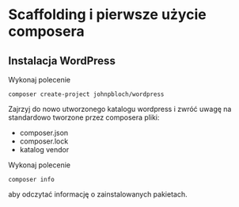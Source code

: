 # Scaffolding i pierwsze użycie composera

## Instalacja WordPress

Wykonaj polecenie
```
composer create-project johnpbloch/wordpress
```

Zajrzyj do nowo utworzonego katalogu wordpress i zwróć uwagę na standardowo tworzone przez composera pliki:
- composer.json
- composer.lock
- katalog vendor

Wykonaj polecenie
```
composer info
```
aby odczytać informację o zainstalowanych pakietach.
